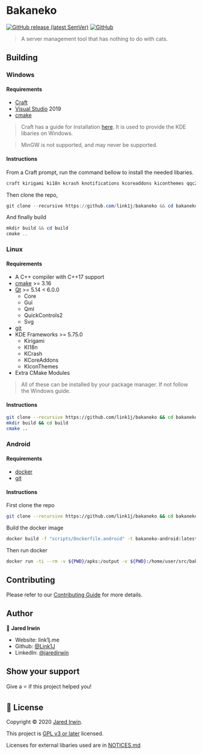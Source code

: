 # Bakaneko
[![GitHub release (latest SemVer)](https://img.shields.io/github/v/release/link1j/Bakaneko?sort=semver)](https://github.com/Link1J/Bakaneko/releases/latest)
[![GitHub](https://img.shields.io/github/license/link1j/Bakaneko)](https://www.gnu.org/licenses/gpl-3.0)

> A server management tool that has nothing to do with cats.

## Building
### Windows
#### Requirements
- [Craft](https://community.kde.org/Craft)
- [Visual Studio](https://visualstudio.microsoft.com/) 2019 
- [cmake](https://cmake.org/)

> Craft has a guide for installation [here](https://community.kde.org/Guidelines_and_HOWTOs/Build_from_source/Windows). It is used to provide the KDE libaries on Windows.

> MinGW is not supported, and may never be supported.

#### Instructions
From a Craft prompt, run the command bellow to install the needed libaries.
```powershell
craft kirigami ki18n kcrash knotifications kcoreaddons kiconthemes qqc2-desktop-style libssh boost-system protobuf
```
Then clone the repo,
```powershell
git clone --recursive https://github.com/link1j/bakaneko && cd bakaneko
```
And finally build
```powershell
mkdir build && cd build
cmake ..
```

### Linux
#### Requirements
- A C++ compiler with C++17 support
- [cmake](https://cmake.org/) >= 3.16
- [Qt](https://www.qt.io/) >= 5.14 < 6.0.0
  - Core
  - Gui
  - Qml
  - QuickControls2
  - Svg
- [git](https://git-scm.com/)
- KDE Frameworks >= 5.75.0
  - Kirigami
  - KI18n
  - KCrash
  - KCoreAddons
  - KIconThemes
- Extra CMake Modules
> All of these can be installed by your package manager. 
> If not follow the Windows guide.

#### Instructions
```bash
git clone --recursive https://github.com/link1j/bakaneko && cd bakaneko
mkdir build && cd build
cmake ..
```

### Android
#### Requirements
- [docker](https://www.docker.com/git)
- [git](https://git-scm.com/)

#### Instructions
First clone the repo
```bash
git clone --recursive https://github.com/link1j/bakaneko && cd bakaneko
```
Build the docker image
```bash
docker build -f "scripts/Dockerfile.android" -t bakaneko-android:latest "scripts"
```
Then run docker
```bash
docker run -ti --rm -v ${PWD}/apks:/output -v ${PWD}:/home/user/src/bakaneko bakaneko-android bash /home/user/src/bakaneko/scripts/build_android_docker.sh
```


## Contributing
Please refer to our [Contributing Guide](CONTRIBUTING.md) for more details.

## Author

👤 **Jared Irwin**

* Website: link1j.me
* Github: [@Link1J](https://github.com/Link1J)
* LinkedIn: [@jaredirwin](https://linkedin.com/in/jaredirwin)

## Show your support

Give a ⭐️ if this project helped you!

## 📝 License

Copyright © 2020 [Jared Irwin](https://github.com/Link1J).

This project is [GPL v3 or later](LICENSE.md) licensed.

Licenses for external libaries used are in [NOTICES.md](NOTICES.md)

